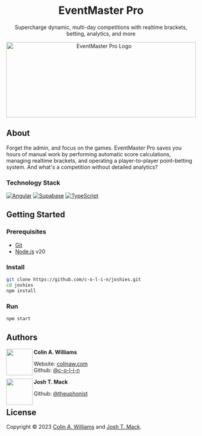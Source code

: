 <h1 align="center">EventMaster Pro</h1>

<p align="center">Supercharge dynamic, multi-day competitions with realtime brackets, betting, analytics, and more</p>

[//]: # '<div align="center">'
[//]: # '  <a href="https://github.com/c-o-l-i-n/joshies/actions/workflows/build-and-deploy.yml">'
[//]: # '    <img alt="Github Build and Deployment Status" src="https://img.shields.io/github/actions/workflow/status/c-o-l-i-n/joshies/build-and-deploy.yml?branch=main&logo=github&logoWidth=12">'
[//]: # '  </a>'
[//]: # '  <a href="https://joshies.app">'
[//]: # '    <img alt="Website Monitoring Status" src="https://img.shields.io/website?url=https%3A%2F%2Fjoshies.app">'
[//]: # '  </a>'
[//]: # '</div>'
[//]: # '<br />'
[//]: # '<br />'

<p align="center">
  <img alt="EventMaster Pro Logo" height="200" width="100%" src="https://colinaw.com/assets/images/logos/emp.svg" />
</p>

## About

Forget the admin, and focus on the games. EventMaster Pro saves you hours of manual work by performing automatic score calculations, managing realtime brackets, and operating a player-to-player point-betting system. And what's a competition without detailed analytics?

### Technology Stack

[![Angular](https://img.shields.io/badge/angular-%23DD0031?style=for-the-badge&logo=angular&logoColor=white)](https://angular.dev/)
[![Supabase](https://img.shields.io/badge/Supabase-3ECF8E?style=for-the-badge&logo=supabase&logoColor=white)](https://supabase.com/)
[![TypeScript](https://img.shields.io/badge/TypeScript-%23007ACC?style=for-the-badge&logo=typescript&logoColor=white)](https://www.typescriptlang.org/)

## Getting Started

### Prerequisites

- [Git](https://git-scm.com/)
- [Node.js](https://nodejs.org/) v20

### Install

```sh
git clone https://github.com/c-o-l-i-n/joshies.git
cd joshies
npm install
```

### Run

```sh
npm start
```

## Authors

<a href="https://github.com/c-o-l-i-n">
  <img src="https://images.weserv.nl/?url=avatars.githubusercontent.com/u/40863449?v=4&w=140&fit=cover&mask=circle&maxage=7d" style="width: 70px" align="left" alt=""/>
</a>

**Colin A. Williams**

Website: [colinaw.com](https://colinaw.com)
<br>
Github: [@c-o-l-i-n](https://github.com/c-o-l-i-n)

<a href="https://github.com/theuphonist">
  <img src="https://images.weserv.nl/?url=avatars.githubusercontent.com/u/120233007?v=4&w=140&fit=cover&mask=circle&maxage=7d" style="width: 70px" align="left" alt=""/>
</a>

**Josh T. Mack**

Github: [@theuphonist](https://github.com/theuphonist)

## License

Copyright © 2023 [Colin A. Williams](https://github.com/c-o-l-i-n) and [Josh T. Mack](https://github.com/theuphonist).
